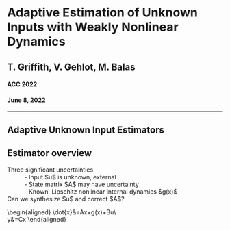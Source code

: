 <!-- .slide: data-background="#500000" class="dark" -->

# Adaptive Estimation of Unknown Inputs with Weakly Nonlinear Dynamics

## T. Griffith, V. Gehlot, M. Balas
#### ACC 2022

#### June 8, 2022

---

<section>
<h1> Adaptive Unknown Input Estimators </h1>
<h2> Estimator overview </h2>
<style>
.vertical-center {
  min-height: 100%;  /* Fallback for browsers do NOT support vh unit */
  min-height: 100vh; /* These two lines are counted as one :-)       */

  display: flex;
  align-items: center;
}

.container{
    display: flex;
}
.col{
    flex: 1;
}
</style>

<div class="container vertical-center">

<div class="col">

<dl>
<dt>Three significant uncertainties</dt>
  <dd>- Input $u$ is unknown, external</dd>
  <dd>- State matrix $A$ may have uncertainty</dd>
  <dd>- Known, Lipschitz nonlinear internal dynamics $g(x)$</dd>
<dt>Can we synthesize $u$ and correct $A$?</dt>
</dl> 
</div>



<div class="col">

\begin{aligned}
    \dot{x}&=Ax+g(x)+Bu\\\
    y&=Cx
\end{aligned}



</div>


</section>

<section>
<h1> Adaptive Unknown Input Estimators </h1>
<h2> Modeling unknown inputs </h2>
<style>
.vertical-center {
  min-height: 100%;  /* Fallback for browsers do NOT support vh unit */
  min-height: 100vh; /* These two lines are counted as one :-)       */

  display: flex;
  align-items: center;
}

.container{
    display: flex;
}
.col{
    flex: 1;
}
</style>

<div class="container vertical-center">

<div class="col">

<dl>
<dt>Approximate input space $\mathbb{U}$</dt>
  <dd>- $\hat{u}=\sum_{i=1}^{N} c_i f_i(t)$</dd>
<dt>Persisten Inputs</dt>
  <dd>- $\dot{z}_u=F_u z_u$</dd>
  <dd>- $\hat{u}=\Theta_u z_u$</dd>
  <dd>- $F_u = \begin{bmatrix} 0 & 1 & 0 \\\ -\omega^2 & 0 & 0 \\\ 0 & 0 & 0 \end{bmatrix}$</dd>
</dl> 
</div>



<div class="col">

<figure>
  <img src="img/acc/uhat.gif" alt="Trulli" height="600">
</figure>


</div>


</section>

<section>
<h1> Adaptive Unknown Input Estimators </h1>
<h2> Architecture and estimator error </h2>
<style>
.vertical-center {
  min-height: 100%;  /* Fallback for browsers do NOT support vh unit */
  min-height: 100vh; /* These two lines are counted as one :-)       */

  display: flex;
  align-items: center;
}

.container{
    display: flex;
}
.col{
    flex: 1;
}
</style>

<div class="container vertical-center">

<div class="col">

<figure>
  <img src="img/acc/adapt_est_weak.png" alt="Trulli" height="600">
</figure>
</div>



<div class="col">

Recover $A$ with adaptive scheme
`$$ A \equiv A_m +B L_{*} C $$`
`$$ \dot{L} = -e_y y^* \gamma_e; \ \gamma_e > 0 $$`
<br>
Error dynamics

`$$ \dot{e}=(\bar{A}+\bar{K} \bar{C})e+\bar{B} \Delta L y +\varepsilon \Delta g $$`

`$$ \begin{bmatrix} \dot{e}_x \\\ \dot{e}_z \end{bmatrix} = \underbrace{\begin{bmatrix} A_m+K_x C & B \Theta_u \\\ K_u C & F \end{bmatrix}}_\text{$\bar{A}_c$} \begin{bmatrix} e_x \\\ e_z \end{bmatrix} +\begin{bmatrix} B \\\ 0 \end{bmatrix} w +\varepsilon\begin{bmatrix} g(\hat{x})-g(x) \\\ 0 \end{bmatrix}$$`



</div>



</section>

<section>
<h1> Adaptive Unknown Input Estimators </h1>
<h2> Architecture and estimator error </h2>

 <ul>
  <li>ASD plant dynamics</li>
  <li>$A$ Hurwitz</li>
  <li>Bounded `$L_{*}$`</li>
  <li>Error in state and input converges to zero
    <ul>
      <li>`$V(e,\Delta L) = \frac{1}{2}e^*\bar{P}e+\frac{1}{2}\text{tr}(\Delta L \gamma_e^{-1} \Delta L^*)$`</li>
      <li>`$\dot{V}(e, \Delta L)\leq -\Big(\underbrace{\frac{1}{2}\lambda_{\text{min}}(\bar{Q})-\varepsilon \mu\lambda_{\text{max}}(\bar{P})}_{\bar{\alpha}>0}\Big)||e||^2$`</li>
    </ul>
  </li>
</ul> 
<br>
<p> `\begin{align} 0<\varepsilon <\frac{\lambda_{\text{min}}(\bar{Q})}{2 \mu \lambda_{\text{max}}(\bar{P})}\Longleftrightarrow \bar{\alpha}>0. \end{align}`</p>

</section>

---


<!-- .slide: data-background="#ffffff" class="light" -->

<section>

<h1> Illustrative example</h1>
<style>
.vertical-center {
  min-height: 100%;  /* Fallback for browsers do NOT support vh unit */
  min-height: 100vh; /* These two lines are counted as one :-)       */

  display: flex;
  align-items: center;
}

.container{
    display: flex;
}
.col{
    flex: 1;
}
</style>

<div class="container vertical-center">

<div class="col">
\begin{align}
\dot{x}&=A_m x+\varepsilon g(x)+Bu\\\
&=\begin{bmatrix}
-4 &1 &2\\\
-1 & -1 & 1\\\
-1 & 1 &-1 
\end{bmatrix}x+ \sin(x)+B u \\\
y&=Cx
\end{align}

</div>



<div class="col">
\begin{align}
\dot{x}&=A x+\varepsilon g(x)+Bu\\\
&=\begin{bmatrix}
-2.86 &1 &4.7\\\
1.8 & -1 & 6.7\\\
-9 & 1 &-1 7.2
\end{bmatrix}x+ \sin(x)+B u \\\
y&=Cx
\end{align}
<br>

</div>

</div>

<br>
`\begin{align}
L*=\begin{bmatrix}
-8 & 1\\\
2 & -7
\end{bmatrix}
\end{align}`


`\begin{align}
u_1(t)&=c_{11} \sin(2t)+ c_{12} \cos(2t) + c_{13} \sin(7t) + c_{14} \cos(7t)
\end{align}`
`\begin{align}
u_2(t)&=c_{11} +c_{22}t+c_{23}t^2+c_{24}t^3
\end{align}`

</section>



<section>

<h1> Illustrative example</h1>
<h3> Both the state error and the input error converge simultaneously </h3>
<style>
.vertical-center {
  min-height: 100%;  /* Fallback for browsers do NOT support vh unit */
  min-height: 100vh; /* These two lines are counted as one :-)       */

  display: flex;
  align-items: center;
}

.container{
    display: flex;
}
.col{
    flex: 1;
}
</style>

<div class="container vertical-center">

<div class="col">
<figure>
  <img src="img/acc/ex_converge2.gif" alt="Trulli" height="500">
</figure>
</div>



<div class="col">
<figure>
  <img src="img/acc/eu_converge.gif" alt="Trulli" height="500">
</figure>

</div>

</div>

</section>

<section>

<h1> Illustrative example</h1>
<h3> provided $\epsilon$ is not too great </h3>
<p> `$0 < \epsilon < \frac{\lambda_{\min}(\bar{Q})}{2 \mu \lambda_{\max}(\bar{P})}$` </p>
<style>
.vertical-center {
  min-height: 100%;  /* Fallback for browsers do NOT support vh unit */
  min-height: 100vh; /* These two lines are counted as one :-)       */

  display: flex;
  align-items: center;
}

.container{
    display: flex;
}
.col{
    flex: 1;
}
</style>

<div class="container vertical-center">

<div class="col">
<figure>
  <img src="img/acc/ex_sad_epsilon2.gif" alt="Trulli" height="500">
</figure>
</div>



<div class="col">
<figure>
  <img src="img/acc/eu_sad_epsilon3.gif" alt="Trulli" height="500">
</figure>

</div>

</div>

</section>

---

<section>

<h1> Application: Biomarker dynamics </h1>
<style>
.vertical-center {
  min-height: 100%;  /* Fallback for browsers do NOT support vh unit */
  min-height: 100vh; /* These two lines are counted as one :-)       */

  display: flex;
  align-items: center;
}

.container{
    display: flex;
}
.col{
    flex: 1;
}
</style>

<div class="container vertical-center">

<div class="col">


<h3> Kalman filtering </h3>
<figure>
  <img src="img/acc/square_noL.gif" alt="Trulli" height="750">
</figure>

</div>



<div class="col">

<h3> aUIO  </h3>
<figure>
  <img src="img/acc/square_L.gif" alt="Trulli" height="750">
</figure>



</div>

</div>

</section>

